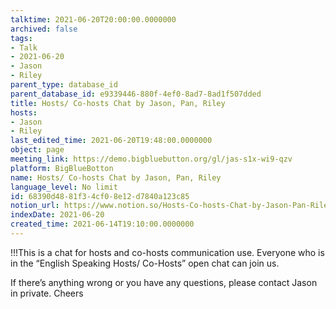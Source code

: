 ```yaml
---
talktime: 2021-06-20T20:00:00.0000000
archived: false
tags:
- Talk
- 2021-06-20
- Jason
- Riley
parent_type: database_id
parent_database_id: e9339446-880f-4ef0-8ad7-8ad1f507dded
title: Hosts/ Co-hosts Chat by Jason, Pan, Riley
hosts:
- Jason
- Riley
last_edited_time: 2021-06-20T19:48:00.0000000
object: page
meeting_link: https://demo.bigbluebutton.org/gl/jas-s1x-wi9-qzv
platform: BigBlueBotton
name: Hosts/ Co-hosts Chat by Jason, Pan, Riley
language_level: No limit
id: 68390d48-81f3-4cf0-8e12-d7840a123c85
notion_url: https://www.notion.so/Hosts-Co-hosts-Chat-by-Jason-Pan-Riley-68390d4881f34cf08e12d7840a123c85
indexDate: 2021-06-20
created_time: 2021-06-14T19:10:00.0000000
---
```


!!!This is a chat for hosts and co-hosts communication use. Everyone who is in the “English Speaking Hosts/ Co-Hosts” open chat can join us.

If there’s anything wrong or you have any questions, please contact Jason in private. Cheers

